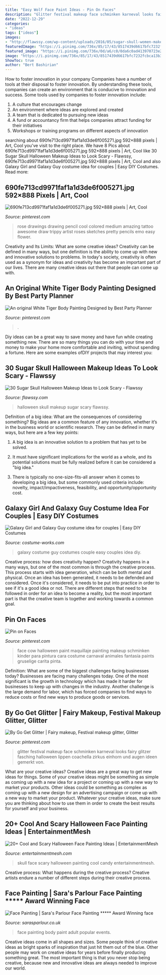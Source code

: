 ```yaml
---
title: "Easy Wolf Face Paint Ideas - Pin On Faces"
description: "Glitter festival makeup face schminken karneval looks fairy glitzer fasching halloween lippen coachella zirkus einhorn und augen ideen gemerkt von"
date: "2022-12-29"
categories:
- "ideas"
tags: ["ideas"]
images:
- "http://flawssy.com/wp-content/uploads/2016/05/sugar-skull-women-makeup-for-halloween.jpg"
featuredImage: "https://i.pinimg.com/736x/85/17/43/8517439d6617bfc7232fcbca13b352ba--cow-face-paints-scary-halloween.jpg"
featured_image: "https://i.pinimg.com/736x/0d/a6/c0/0da6c0ad413970723e2578d82565cdd1--best-party-party-planners.jpg"
image: "https://i.pinimg.com/736x/85/17/43/8517439d6617bfc7232fcbca13b352ba--cow-face-paints-scary-halloween.jpg"
ShowToc: true
author: "Bert Bashirian"
---
```



How to foster innovation in your company
Companies have a number of tools at their disposal to foster innovation. By understanding these tools, companies can create an environment that is conducive to innovation and success. 
Some tools used by companies to foster innovation include: 

1. A culture that encourages change 
2. An environment where ideas are explored and created 
3. A team that is dedicated to pursuing new ideas 
4. A fund or accountancy firm that helps companies attract funding for their initiatives 
5. Workshops or training programs on different aspects of innovation 

	

		
searching about 690fe713cd9971faf1a1d3de6f005271.jpg 592×888 pixels | Art, Cool you've visit to the right place. We have 8 Pics about 690fe713cd9971faf1a1d3de6f005271.jpg 592×888 pixels | Art, Cool like 30 Sugar Skull Halloween Makeup Ideas to Look Scary - Flawssy, 690fe713cd9971faf1a1d3de6f005271.jpg 592×888 pixels | Art, Cool and also Galaxy Girl and Galaxy Guy costume idea for couples | Easy DIY Costumes. Read more:
		
    
## 690fe713cd9971faf1a1d3de6f005271.jpg 592×888 Pixels | Art, Cool

<img loading=lazy src="https://i.pinimg.com/736x/40/61/9e/40619ec6161bd0e10750b6faf9b859d8--trippy-drawings-rose-drawings.jpg" onerror="this.onerror=null;this.src='https://tse1.mm.bing.net/th?id=OIP.IK5eQsF_3QihyaWP-zNHVAHaLH&amp;pid=15.1';" alt="690fe713cd9971faf1a1d3de6f005271.jpg 592×888 pixels | Art, Cool">

_Source: pinterest.com_

>rose drawings drawing pencil cool colored medium amazing tattoo awesome draw trippy artist roses sketches pretty pencils emo easy flower. 

	

Creativity and Its Limits: What are some creative ideas?
Creativity can be defined in many ways, but one definition is the ability to come up with new and innovative solutions to problems. In today's society, creativity is often used as a synonym for ideas and creativity has become an important part of our lives. There are many creative ideas out there that people can come up with.

    
## An Original White Tiger Body Painting Designed By Best Party Planner

<img loading=lazy src="https://i.pinimg.com/736x/0d/a6/c0/0da6c0ad413970723e2578d82565cdd1--best-party-party-planners.jpg" onerror="this.onerror=null;this.src='https://tse2.mm.bing.net/th?id=OIP.3x4um8-D-ly-la8_SBVHggHaJ4&amp;pid=15.1';" alt="An original White Tiger Body Painting Designed by Best Party Planner">

_Source: pinterest.com_

>. 

	

Diy ideas can be a great way to save money and have fun while creating something new. There are so many things you can do with your time and money to make your home more comfortable and inviting, without spending a fortune. Here are some examples ofDIY projects that may interest you: 

    
## 30 Sugar Skull Halloween Makeup Ideas To Look Scary - Flawssy

<img loading=lazy src="http://flawssy.com/wp-content/uploads/2016/05/sugar-skull-women-makeup-for-halloween.jpg" onerror="this.onerror=null;this.src='https://tse2.mm.bing.net/th?id=OIP.NvspJjwFvCvWO_dfUhdkNgHaLH&amp;pid=15.1';" alt="30 Sugar Skull Halloween Makeup Ideas to Look Scary - Flawssy">

_Source: flawssy.com_

>halloween skull makeup sugar scary flawssy. 

	

Definition of a big idea: What are the consequences of considering something?
Big ideas are a common feature of any innovation, whether it’s in the business world or scientific research. They can be defined in many ways, but here are a few key points:
1. A big idea is an innovative solution to a problem that has yet to be solved.

2. It must have significant implications for the world as a whole, and its potential solutions must be fully realized before it can be considered a "big idea."

3. There is typically no one-size-fits-all answer when it comes to developing a big idea, but some commonly used criteria include: novelty, impact/impactiveness, feasibility, and opportunity/opportunity cost. 

    
## Galaxy Girl And Galaxy Guy Costume Idea For Couples | Easy DIY Costumes

<img loading=lazy src="https://photos.costume-works.com/full/galaxy_girl_and_galaxy_guy.jpg" onerror="this.onerror=null;this.src='https://tse3.mm.bing.net/th?id=OIP.UpO29vfeOT7KIa-PnvWkoQHaLK&amp;pid=15.1';" alt="Galaxy Girl and Galaxy Guy costume idea for couples | Easy DIY Costumes">

_Source: costume-works.com_

>galaxy costume guy costumes couple easy couples idea diy. 

	

Creative process: how does creativity happen?
Creativity happens in a many ways, but one of the most common is through the creative process. This process starts with idea generation, which can be both mental and physical. Once an idea has been generated, it needs to be defended and considered. Once it's considered, it needs to be put into practice in order to see if it's a good idea or not. There are different steps that need to be followed in order for an idea to become a reality, but the most important part is that the creative team is together and working towards a common goal.

    
## Pin On Faces

<img loading=lazy src="https://i.pinimg.com/736x/85/17/43/8517439d6617bfc7232fcbca13b352ba--cow-face-paints-scary-halloween.jpg" onerror="this.onerror=null;this.src='https://tse1.mm.bing.net/th?id=OIP.hzhPSbjLJ6oVP7qVcXmq3QHaLH&amp;pid=15.1';" alt="Pin on Faces">

_Source: pinterest.com_

>face cow halloween paint maquillaje painting makeup schminken kinder para pintura cara costume carnaval animales fantasía paints gruselige carita pinta. 

	

Definition: What are some of the biggest challenges facing businesses today?
Businesses are facing many challenges today. One of the most significant is the growth in technology which has made it harder for businesses to keep up with changes in the industry. Another challenge is the large demand for labor, which has forced companies to find ways to reduce costs or find new ways to produce goods or services.

    
## By Go Get Glitter | Fairy Makeup, Festival Makeup Glitter, Glitter

<img loading=lazy src="https://i.pinimg.com/736x/4c/d4/de/4cd4dee189cbc2a6ec06b1be85f0d2a1--festival-outfits-festival-style.jpg" onerror="this.onerror=null;this.src='https://tse2.mm.bing.net/th?id=OIP.4HDKE2OiqXKbqK_FAcJQnAHaJP&amp;pid=15.1';" alt="By Go Get Glitter | Fairy makeup, Festival makeup glitter, Glitter">

_Source: pinterest.com_

>glitter festival makeup face schminken karneval looks fairy glitzer fasching halloween lippen coachella zirkus einhorn und augen ideen gemerkt von. 

	

What are your creative ideas?
Creative ideas are a great way to get new ideas for things. Some of your creative ideas might be something as simple as coming up with a new idea for a project or coming up with a new way to market your products. Other ideas could be something as complex as coming up with a new design for an advertising campaign or come up with a new way to market your product. Whatever your creative ideas, make sure you are thinking about how to use them in order to create the best results for yourself and your business.

    
## 20+ Cool And Scary Halloween Face Painting Ideas | EntertainmentMesh

<img loading=lazy src="http://entertainmentmesh.com/wp-content/uploads/2012/10/skull-candy.jpg" onerror="this.onerror=null;this.src='https://tse3.mm.bing.net/th?id=OIP.92dIuumi04IAK4EfhRoZ5wHaMY&amp;pid=15.1';" alt="20+ Cool and Scary Halloween Face Painting Ideas | EntertainmentMesh">

_Source: entertainmentmesh.com_

>skull face scary halloween painting cool candy entertainmentmesh. 

	

Creative process: What happens during the creative process?
Creative artists endure a number of different steps during their creative process.

    
## Face Painting | Sara&#039;s Parlour Face Painting ***** Award Winning Face

<img loading=lazy src="http://www.sarasparlour.co.uk/wp-content/uploads/2020/04/20190704_1844052.jpg" onerror="this.onerror=null;this.src='https://tse1.mm.bing.net/th?id=OIP.v4D4tlJ0WjZcBZFmJeUy0gHaOD&amp;pid=15.1';" alt="Face Painting | Sara&#039;s Parlour Face Painting ***** Award Winning face">

_Source: sarasparlour.co.uk_

>face painting body paint adult popular events. 

	

Creative ideas come in all shapes and sizes. Some people think of creative ideas as bright sparks of inspiration that just hit them out of the blue. Other people may work on creative ideas for years before finally producing something great. The most important thing is that you never stop being creative, because new and innovative ideas are always needed to improve our world.

